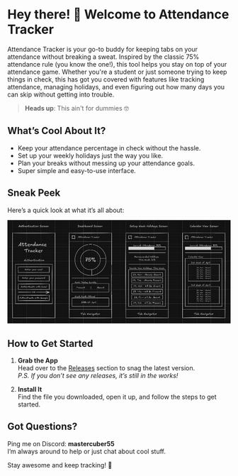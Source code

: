 # Hey there! 👋 Welcome to Attendance Tracker

Attendance Tracker is your go-to buddy for keeping tabs on your attendance without breaking a sweat. Inspired by the classic 75% attendance rule (you know the one!), this tool helps you stay on top of your attendance game. Whether you're a student or just someone trying to keep things in check, this has got you covered with features like tracking attendance, managing holidays, and even figuring out how many days you can skip without getting into trouble. 

> **Heads up**: This ain't for dummies 🤓

## What’s Cool About It?

- Keep your attendance percentage in check without the hassle.
- Set up your weekly holidays just the way you like.
- Plan your breaks without messing up your attendance goals.
- Super simple and easy-to-use interface.

## Sneak Peek

Here’s a quick look at what it’s all about:

![Attendance Tracker Design](./assets/images/idea.png)

## How to Get Started

1. **Grab the App**  
    Head over to the [Releases](#) section to snag the latest version.  
    *P.S. If you don’t see any releases, it’s still in the works!*

2. **Install It**  
    Find the file you downloaded, open it up, and follow the steps to get started.

## Got Questions?

Ping me on Discord: **mastercuber55**  
I’m always around to help or just chat about cool stuff.

Stay awesome and keep tracking! 🚀